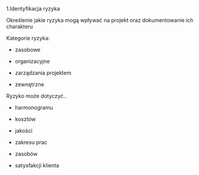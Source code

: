 1.Identyfikacja ryzyka

Określenie jakie ryzyka mogą wpływać na projekt oraz dokumentowanie ich charakteru

Kategorie ryzyka: 

- zasobowe

- organizacyjne

- zarządzania projektem

- zewnętrzne

Ryzyko może dotyczyć..

- harmonogramu

- kosztów

- jakości

- zakresu prac

- zasobów

- satysfakcji klienta
